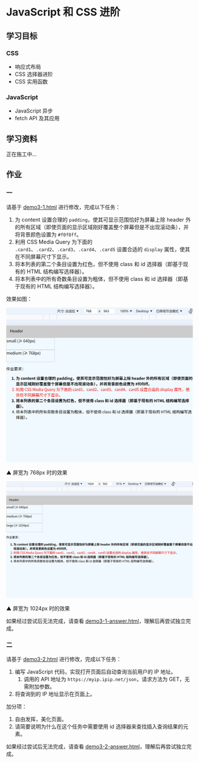 # JavaScript 和 CSS 进阶

## 学习目标

### CSS

- 响应式布局
- CSS 选择器进阶
- CSS 实用函数

### JavaScript

- JavaScript 异步
- fetch API 及其应用

## 学习资料

正在施工中...

## 作业

### 一

请基于 [demo3-1.html](./3/demo3-1.html) 进行修改，完成以下任务：

1. 为 content 设置合理的 `padding`，使其可显示范围恰好为屏幕上除 header 外的所有区域（即使页面的显示区域刚好覆盖整个屏幕但是不出现滚动条），并将背景颜色设置为 `#f0f8ff`。
1. 利用 CSS Media Query 为下面的 `.card1`、`.card2`、`.card3`、`.card4`、`.card5` 设置合适的 `display` 属性，使其在不同屏幕尺寸下显示。
1. 将本列表的第二个条目设置为红色，但不使用 class 和 id 选择器（即基于现有的 HTML 结构编写选择器）。
1. 将本列表中的所有奇数条目设置为粗体，但不使用 class 和 id 选择器（即基于现有的 HTML 结构编写选择器）。

效果如图：

![](./3/demo1-3-1.jpg)

▲ 屏宽为 768px 时的效果

![](./3/demo1-3-2.jpg)

▲ 屏宽为 1024px 时的效果

如果经过尝试后无法完成，请查看 [demo3-1-answer.html](./3/demo3-1-answer.html)，理解后再尝试独立完成。

### 二

请基于 [demo3-2.html](./3/demo3-2.html) 进行修改，完成以下任务：

1. 编写 JavaScript 代码，实现打开页面后自动查询当前用户的 IP 地址。
   1. 调用的 API 地址为 `https://myip.ipip.net/json`，请求方法为 GET，无需附加参数。
2. 将查询到的 IP 地址显示在页面上。

加分项：

1. 自由发挥，美化页面。
2. 请简要说明为什么在这个任务中需要使用 id 选择器来查找插入查询结果的元素。

如果经过尝试后无法完成，请查看 [demo3-2-answer.html](./3/demo3-2-answer.html)，理解后再尝试独立完成。
